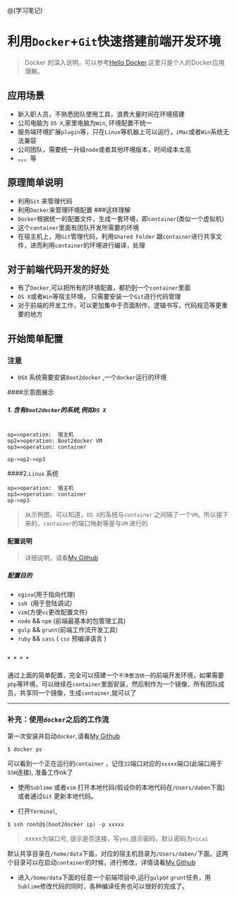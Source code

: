 @(学习笔记)


# 利用`Docker`+`Git`快速搭建前端开发环境

> Docker 的深入说明，可以参考[Hello Docker](http://dockone.io/article/111).这里只是个人的Docker应用理解。
## 应用场景
- 新入职人员，不熟悉团队使用工具，浪费大量时间在环境搭建
- 公司电脑为 `OS X`,家里电脑为`Win`, 环境配置不统一
- 服务端环境扩展`plugin`等，只在`Linux`等机器上可以运行，`iMac`或者`Win`系统无法兼容
- 公司团队，需要统一升级`node`或者其他环境版本，时间成本太高
-  。。。等


## 原理简单说明
- 利用`Git` 来管理代码
- 利用`Docker`来管理环境配置
###这样理解
- `Docker`根据统一的配置文件，生成一套环境，即`container`(类似一个虚拟机)
- 这个`container`里面有团队开发所需要的环境
- 在宿主机上，用`Git`管理代码，利用`Shared Folder` 跟`container`进行共享文件，进而利用`container`的环境进行编译，处理


## 对于前端代码开发的好处

- 有了`Docker`,可以把所有的环境配置，都扔到一个`container`里面
-  `OS X`或者`Win`等宿主环境， 只需要安装一个`Git`进行代码管理
- 对于前端的开发工作，可以更加集中于页面制作，逻辑书写，代码规范等更重要的地方


## 开始简单配置

###  注意
- `OSX` 系统需要安装`Boot2docker` ,一个`docker`运行的环境

####示意图展示
##### 1. 含有`Boot2docker`的系统,例如`OS X`
```flow
 
op=>operation:  宿主机
op2=>operation: Boot2docker VM  
op3=>operation: container

op->op2->op3

```
####2.`Linux` 系统
```flow
op=>operation:  宿主机
op3=>operation: container
op->op3
```

> 从示例图，可以知道，`OS X`的系统与`container` 之间隔了一个`VM`。所以接下来的，`container`的端口映射等是与`VM` 进行的


#### 配置说明

> 详细说明，请看[My Github](https://github.com/fyddaben/feDocker)

##### 配置目的
- `nginx`(用于指向代理)
- `ssh `(用于登陆调试)
- `vim`(方便`vi`更改配置文件)
- `node` && `npm` (前端最基本的包管理工具)
- `gulp` && `grunt`(前端工作流开发工具)
- `ruby` && `sass` ( `css` 预编译语言 )

#####  。。。。
通过上面的简单配置，完全可以搭建一个`干净整洁统一`的前端开发环境，如果需要`php`等环境，可以继续在`container`里面安装，然后制作为一个镜像，所有团队成员，共享同一个镜像，生成`container`,就可以了

-------------------
### 补充：使用`docker`之后的工作流

第一次安装并启动`docker`,请看[My Github](https://github.com/fyddaben/feDocker)

```
$ docker ps
```
可以看到一个正在运行的`container` ，记住`22`端口对应的`xxxxx`端口(此端口用于`SSH`连接), 准备工作ok了

- 使用`Sublime` 或者`vim` 打开本地代码(假设你的本地代码在`/Users/daben`下面)或者通过`Git` 更新本地代码。

- 打开`Terminal`,
```
$ ssh root@$(boot2docker ip) -p xxxxx
```
> xxxxx为端口号, 提示是否连接，写`yes`,提示密码，默认密码为`nicai`

默认共享目录在`/home/data`下面，对应的宿主机目录为`/Users/daben/`下面。这两个目录可以在启动`container`的时候，进行修改，详情请看[My Github](https://github.com/fyddaben/feDocker)

- 进入`/home/data`下面的任意一个前端项目中,运行`gulp`or `grunt`任务，用`Sublime`修改代码的同时，各种编译任务也可以很好的完成了。





